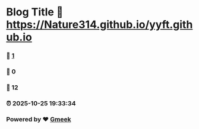 # Blog Title :link: https://Nature314.github.io/yyft.github.io 
### :page_facing_up: [1](https://Nature314.github.io/yyft.github.io/tag.html) 
### :speech_balloon: 0 
### :hibiscus: 12 
### :alarm_clock: 2025-10-25 19:33:34 
### Powered by :heart: [Gmeek](https://github.com/Meekdai/Gmeek)
